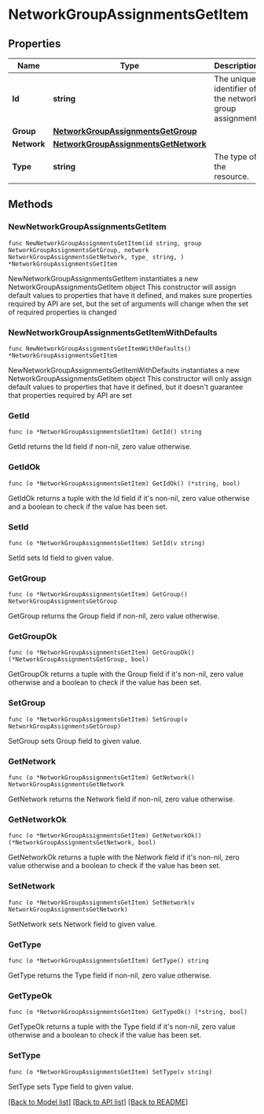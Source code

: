 # NetworkGroupAssignmentsGetItem

## Properties

Name | Type | Description | Notes
------------ | ------------- | ------------- | -------------
**Id** | **string** | The unique identifier of the network group assignment | 
**Group** | [**NetworkGroupAssignmentsGetGroup**](NetworkGroupAssignmentsGetGroup.md) |  | 
**Network** | [**NetworkGroupAssignmentsGetNetwork**](NetworkGroupAssignmentsGetNetwork.md) |  | 
**Type** | **string** | The type of the resource. | 

## Methods

### NewNetworkGroupAssignmentsGetItem

`func NewNetworkGroupAssignmentsGetItem(id string, group NetworkGroupAssignmentsGetGroup, network NetworkGroupAssignmentsGetNetwork, type_ string, ) *NetworkGroupAssignmentsGetItem`

NewNetworkGroupAssignmentsGetItem instantiates a new NetworkGroupAssignmentsGetItem object
This constructor will assign default values to properties that have it defined,
and makes sure properties required by API are set, but the set of arguments
will change when the set of required properties is changed

### NewNetworkGroupAssignmentsGetItemWithDefaults

`func NewNetworkGroupAssignmentsGetItemWithDefaults() *NetworkGroupAssignmentsGetItem`

NewNetworkGroupAssignmentsGetItemWithDefaults instantiates a new NetworkGroupAssignmentsGetItem object
This constructor will only assign default values to properties that have it defined,
but it doesn't guarantee that properties required by API are set

### GetId

`func (o *NetworkGroupAssignmentsGetItem) GetId() string`

GetId returns the Id field if non-nil, zero value otherwise.

### GetIdOk

`func (o *NetworkGroupAssignmentsGetItem) GetIdOk() (*string, bool)`

GetIdOk returns a tuple with the Id field if it's non-nil, zero value otherwise
and a boolean to check if the value has been set.

### SetId

`func (o *NetworkGroupAssignmentsGetItem) SetId(v string)`

SetId sets Id field to given value.


### GetGroup

`func (o *NetworkGroupAssignmentsGetItem) GetGroup() NetworkGroupAssignmentsGetGroup`

GetGroup returns the Group field if non-nil, zero value otherwise.

### GetGroupOk

`func (o *NetworkGroupAssignmentsGetItem) GetGroupOk() (*NetworkGroupAssignmentsGetGroup, bool)`

GetGroupOk returns a tuple with the Group field if it's non-nil, zero value otherwise
and a boolean to check if the value has been set.

### SetGroup

`func (o *NetworkGroupAssignmentsGetItem) SetGroup(v NetworkGroupAssignmentsGetGroup)`

SetGroup sets Group field to given value.


### GetNetwork

`func (o *NetworkGroupAssignmentsGetItem) GetNetwork() NetworkGroupAssignmentsGetNetwork`

GetNetwork returns the Network field if non-nil, zero value otherwise.

### GetNetworkOk

`func (o *NetworkGroupAssignmentsGetItem) GetNetworkOk() (*NetworkGroupAssignmentsGetNetwork, bool)`

GetNetworkOk returns a tuple with the Network field if it's non-nil, zero value otherwise
and a boolean to check if the value has been set.

### SetNetwork

`func (o *NetworkGroupAssignmentsGetItem) SetNetwork(v NetworkGroupAssignmentsGetNetwork)`

SetNetwork sets Network field to given value.


### GetType

`func (o *NetworkGroupAssignmentsGetItem) GetType() string`

GetType returns the Type field if non-nil, zero value otherwise.

### GetTypeOk

`func (o *NetworkGroupAssignmentsGetItem) GetTypeOk() (*string, bool)`

GetTypeOk returns a tuple with the Type field if it's non-nil, zero value otherwise
and a boolean to check if the value has been set.

### SetType

`func (o *NetworkGroupAssignmentsGetItem) SetType(v string)`

SetType sets Type field to given value.



[[Back to Model list]](../README.md#documentation-for-models) [[Back to API list]](../README.md#documentation-for-api-endpoints) [[Back to README]](../README.md)


